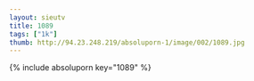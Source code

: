 ```yaml
--- 
layout: sieutv
title: 1089
tags: ["1k"]
thumb: http://94.23.248.219/absoluporn-1/image/002/1089.jpg
---
```

{% include absoluporn key="1089" %} 
